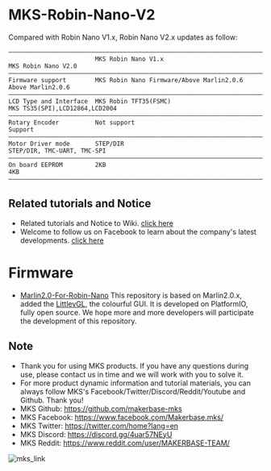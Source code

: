 # MKS-Robin-Nano-V2
Compared with Robin Nano V1.x, Robin Nano V2.x updates as follow:


```
————————————————————————————————————————————————————————————————————————————————————————————————————————
                        MKS Robin Nano V1.x                              MKS Robin Nano V2.0            
————————————————————————————————————————————————————————————————————————————————————————————————————————
Firmware support        MKS Robin Nano Firmware/Above Marlin2.0.6        Above Marlin2.0.6   
————————————————————————————————————————————————————————————————————————————————————————————————————————
LCD Type and Interface  MKS Robin TFT35(FSMC)                            MKS TS35(SPI),LCD12864,LCD2004    
————————————————————————————————————————————————————————————————————————————————————————————————————————
Rotary Encoder          Not support                                      Support  
————————————————————————————————————————————————————————————————————————————————————————————————————————
Motor Driver mode       STEP/DIR                                         STEP/DIR, TMC-UART, TMC-SPI    
————————————————————————————————————————————————————————————————————————————————————————————————————————
On board EEPROM         2KB                                              4KB                          
————————————————————————————————————————————————————————————————————————————————————————————————————————
```

## Related tutorials and Notice
- Related tutorials and Notice to Wiki. [click here](https://github.com/makerbase-mks/MKS-Robin-Nano-V2/wiki)
- Welcome to follow us on Facebook to learn about the company's latest developments. [click here](https://www.facebook.com/Makerbase.mks/)

# Firmware
- [Marlin2.0-For-Robin-Nano](https://github.com/makerbase-mks/Mks-Robin-Nano-Marlin2.0-Firmware)
This repository is based on Marlin2.0.x, added the [LittlevGL](https://github.com/littlevgl/lvgl), the colourful GUI. It is developed on PlatformIO, fully open source. We hope more and more developers will participate the development of this repository.

## Note
- Thank you for using MKS products. If you have any questions during use, please contact us in time and we will work with you to solve it.
- For more product dynamic information and tutorial materials, you can always follow MKS's Facebook/Twitter/Discord/Reddit/Youtube and Github. Thank you!
- MKS Github: https://github.com/makerbase-mks  
- MKS Facebook: https://www.facebook.com/Makerbase.mks/  
- MKS Twitter: https://twitter.com/home?lang=en  
- MKS Discord: https://discord.gg/4uar57NEyU
- MKS Reddit: https://www.reddit.com/user/MAKERBASE-TEAM/ 

![mks_link](https://user-images.githubusercontent.com/12979070/149612520-07f898ae-724d-4700-89c1-941a6284e011.png)
